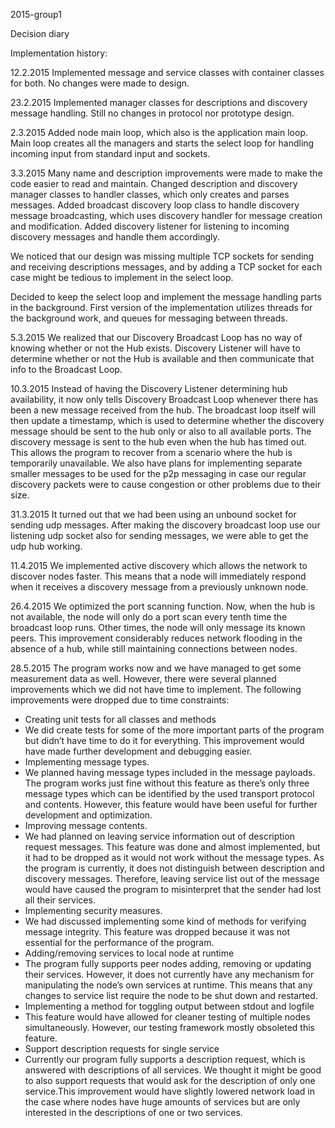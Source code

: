 2015-group1

Decision diary

Implementation history:

12.2.2015
Implemented message and service classes with container classes for both.
No changes were made to design.

23.2.2015
Implemented manager classes for descriptions and discovery message handling.
Still no changes in protocol nor prototype design.

2.3.2015
Added node main loop, which also is the application main loop. Main loop
creates all the managers and starts the select loop for handling incoming
 input from standard input and sockets.

3.3.2015
Many name and description improvements were made to make the code easier to
read and maintain. Changed description and discovery manager classes to
handler classes, which only creates and parses messages. Added broadcast
discovery loop class to handle discovery message broadcasting, which uses
discovery handler for message creation and modification. Added discovery
listener for listening to incoming discovery messages and handle them accordingly.

We noticed that our design was missing multiple TCP sockets for sending and
receiving descriptions messages, and by adding a TCP socket for each case
might be tedious to implement in the select loop.

Decided to keep the select loop and implement the message handling parts in
the background. First version of the implementation utilizes threads for
the background work, and queues for messaging between threads.

5.3.2015
We realized that our Discovery Broadcast Loop has no way of knowing whether or not 
the Hub exists. Discovery Listener will have to determine whether or not the Hub is 
available and then communicate that info to the Broadcast Loop.

10.3.2015
Instead of having the Discovery Listener determining hub availability, it now 
only tells Discovery Broadcast Loop whenever there has been a new message received 
from the hub. The broadcast loop itself will then update a timestamp, which is used 
to determine whether the discovery message should be sent to the hub only or also to 
all available ports.
The discovery message is sent to the hub even when the hub has timed out.
This allows the program to recover from a scenario where the hub is temporarily 
unavailable.
We also have plans for implementing separate smaller messages to be used for the p2p 
messaging in case our regular discovery packets were to cause congestion or other 
problems due to their size.  

31.3.2015
It turned out that we had been using an unbound socket for sending udp messages.
After making the discovery broadcast loop use our listening udp socket also for 
sending messages, we were able to get the udp hub working.

11.4.2015
We implemented active discovery which allows the network to discover nodes faster.
This means that a node will immediately respond when it receives a discovery message
from a previously unknown node. 

26.4.2015
We optimized the port scanning function. Now, when the hub is not available, the node will only do a port scan every tenth time the broadcast loop runs. Other times, the node will only message its known peers. This improvement considerably reduces network flooding in the absence of a hub, while still maintaining connections between nodes.

28.5.2015
The program works now and we have managed to get some measurement data as well.
However, there were several planned improvements which we did not have time to implement.
The following improvements were dropped due to time constraints:

- Creating unit tests for all classes and methods
- We did create tests for some of the more important parts of the program but didn’t have time to do it for everything. This improvement would have made further development and debugging easier.
- Implementing message types.
- We planned having message types included in the message payloads. The program works just fine without this feature as there’s only three message types which can be identified by the used transport protocol and contents. However, this feature would have been useful for further development and optimization.
- Improving message contents.
- We had planned on leaving service information out of description request messages. This feature was done and almost implemented, but it had to be dropped as it would not work without the message types. As the program is currently, it does not distinguish between description and discovery messages. Therefore, leaving service list out of the message would have caused the program to misinterpret that the sender had lost all their services.
- Implementing security measures.
- We had discussed implementing some kind of methods for verifying message integrity. This feature was dropped because it was not essential for the performance of the program.
- Adding/removing services to local node at runtime
- The program fully supports peer nodes adding, removing or updating their services. However, it does not currently have any mechanism for manipulating the node’s own services at runtime. This means that any changes to service list require the node to be shut down and restarted.
- Implementing a method for toggling output between stdout and logfile
- This feature would have allowed for cleaner testing of multiple nodes simultaneously. However, our testing framework mostly obsoleted this feature.
- Support description requests for single service
- Currently our program fully supports a description request, which is answered with descriptions of all services. We thought it might be good to also support requests that would ask for the description of only one service.This improvement would have slightly lowered network load in the case where nodes have huge amounts of services but are only interested in the descriptions of one or two services.
